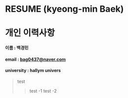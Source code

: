 # RESUME (kyeong-min Baek)
# 개인 이력사항

#### 이름 : 백경민
#### email : bag0437@naver.com
#### university : hallym univers

>  test
>> test -1
>> test -2
